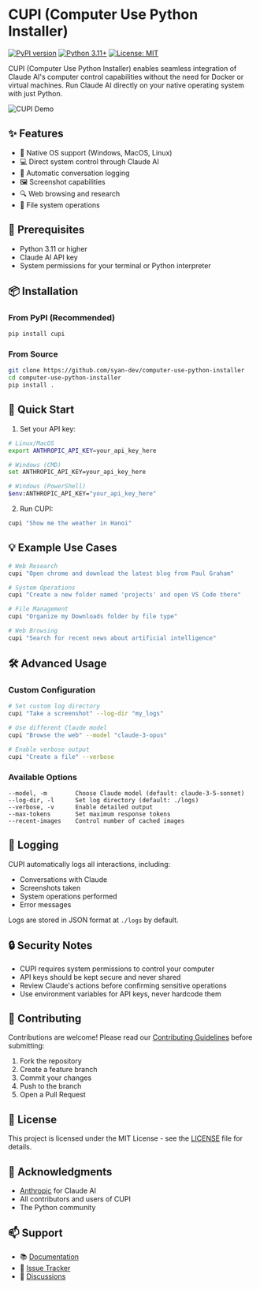 # CUPI (Computer Use Python Installer)

[![PyPI version](https://badge.fury.io/py/cupi.svg)](https://badge.fury.io/py/cupi)
[![Python 3.11+](https://img.shields.io/badge/python-3.11+-blue.svg)](https://www.python.org/downloads/)
[![License: MIT](https://img.shields.io/badge/License-MIT-yellow.svg)](https://opensource.org/licenses/MIT)

CUPI (Computer Use Python Installer) enables seamless integration of Claude AI's computer control capabilities without the need for Docker or virtual machines. Run Claude AI directly on your native operating system with just Python.


![CUPI Demo](images/cupi.gif)

## ✨ Features

- 🚀 Native OS support (Windows, MacOS, Linux)
- 💻 Direct system control through Claude AI
- 📝 Automatic conversation logging
- 🖼️ Screenshot capabilities
- 🔍 Web browsing and research
- 📂 File system operations

## 🔧 Prerequisites

- Python 3.11 or higher
- Claude AI API key
- System permissions for your terminal or Python interpreter

## 📦 Installation

### From PyPI (Recommended)

```bash
pip install cupi
```

### From Source

```bash
git clone https://github.com/syan-dev/computer-use-python-installer
cd computer-use-python-installer
pip install .
```

## 🚀 Quick Start

1. Set your API key:

```bash
# Linux/MacOS
export ANTHROPIC_API_KEY=your_api_key_here

# Windows (CMD)
set ANTHROPIC_API_KEY=your_api_key_here

# Windows (PowerShell)
$env:ANTHROPIC_API_KEY="your_api_key_here"
```

2. Run CUPI:

```bash
cupi "Show me the weather in Hanoi"
```

## 💡 Example Use Cases

```bash
# Web Research
cupi "Open chrome and download the latest blog from Paul Graham"

# System Operations
cupi "Create a new folder named 'projects' and open VS Code there"

# File Management
cupi "Organize my Downloads folder by file type"

# Web Browsing
cupi "Search for recent news about artificial intelligence"
```

## 🛠️ Advanced Usage

### Custom Configuration

```bash
# Set custom log directory
cupi "Take a screenshot" --log-dir "my_logs"

# Use different Claude model
cupi "Browse the web" --model "claude-3-opus"

# Enable verbose output
cupi "Create a file" --verbose
```

### Available Options

```
--model, -m        Choose Claude model (default: claude-3-5-sonnet)
--log-dir, -l      Set log directory (default: ./logs)
--verbose, -v      Enable detailed output
--max-tokens       Set maximum response tokens
--recent-images    Control number of cached images
```

## 📝 Logging

CUPI automatically logs all interactions, including:
- Conversations with Claude
- Screenshots taken
- System operations performed
- Error messages

Logs are stored in JSON format at `./logs` by default.

## 🔒 Security Notes

- CUPI requires system permissions to control your computer
- API keys should be kept secure and never shared
- Review Claude's actions before confirming sensitive operations
- Use environment variables for API keys, never hardcode them

## 🤝 Contributing

Contributions are welcome! Please read our [Contributing Guidelines](CONTRIBUTING.md) before submitting:

1. Fork the repository
2. Create a feature branch
3. Commit your changes
4. Push to the branch
5. Open a Pull Request

## 📄 License

This project is licensed under the MIT License - see the [LICENSE](LICENSE) file for details.

## 🙏 Acknowledgments

- [Anthropic](https://www.anthropic.com/) for Claude AI
- All contributors and users of CUPI
- The Python community

## 📫 Support

- 📚 [Documentation](https://github.com/syan-dev/computer-use-python-installer/wiki)
- 🐛 [Issue Tracker](https://github.com/syan-dev/computer-use-python-installer/issues)
- 💬 [Discussions](https://github.com/syan-dev/computer-use-python-installer/discussions)

